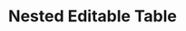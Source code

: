 ---
layout: project
title: "Nested Editable Table"
type: "UI Design"
description: "Creation of the ‘Edit Activity’ making up an editable data table, for ARKK Solutions financial automation platform."
image: "science-column-4.png"
---